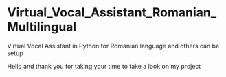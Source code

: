 # Virtual_Vocal_Assistant_Romanian_Multilingual
Virtual Vocal Assistant in Python for Romanian language and others can be setup

Hello and thank you for taking your time to take a look on my project
